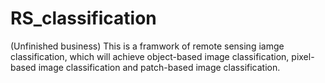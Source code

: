 # RS_classification
(Unfinished business)
This is a framwork of remote sensing iamge classification, which will achieve object-based image classification, pixel-based image classification and patch-based image classification.
